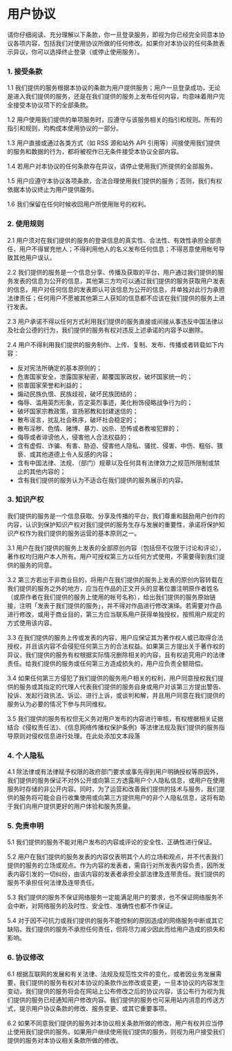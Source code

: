 # 用户协议

请你仔细阅读、充分理解以下条款，你一旦登录服务，即视为你已经完全同意本协议各项内容，包括我们对使用协议所做的任何修改。如果你对本协议的任何条款表示异议，你可以选择终止登录（或停止使用服务）。

### 1. 接受条款

1.1 我们提供的服务根据本协议的条款为用户提供服务；用户一旦登录成功，无论是进入我们提供的服务，还是在我们提供的服务上发布任何内容，均意味着用户完全接受本协议项下的全部条款。

1.2 用户使用我们提供的单项服务时，应遵守与该服务相关的指引和规则。所有的指引和规则，均构成本使用协议的一部分。

1.3 用户直接或通过各类方式（如 RSS 源和站外 API 引用等）间接使用我们提供的服务和数据的行为，都将被视作已无条件接受本协议全部内容。

1.4 若用户对本协议的任何条款存在异议，请停止使用我们所提供的全部服务。

1.5 用户应遵守本协议各项条款，合法合理使用我们提供的服务；否则，我们有权依据本协议终止为用户提供服务。

1.6 我们保留在任何时候收回用户所使用账号的权利。



### 2. 使用规则

2.1 用户须对在我们提供的服务的登录信息的真实性、合法性、有效性承担全部责任，用户不得冒充他人；不得利用他人的名义发布任何信息；不得恶意使用帐号导致其他用户误认。

2.2 我们提供的服务是一个信息分享、传播及获取的平台，用户通过我们提供的服务发表的信息为公开的信息，其他第三方均可以通过我们提供的服务获取用户发表的信息，用户对任何信息的发表即认可该信息为公开的信息，并单独对此行为承担法律责任；任何用户不愿被其他第三人获知的信息都不应该在我们提供的服务上进行发表。

2.3 用户承诺不得以任何方式利用我们提供的服务直接或间接从事违反中国法律以及社会公德的行为，我们提供的服务有权对违反上述承诺的内容予以删除。

2.4 用户不得利用我们提供的服务制作、上传、复制、发布、传播或者转载如下内容：

- 反对宪法所确定的基本原则的；
- 危害国家安全，泄露国家秘密，颠覆国家政权，破坏国家统一的；
- 损害国家荣誉和利益的；
- 煽动民族仇恨、民族歧视，破坏民族团结的；
- 侮辱、滥用英烈形象，否定英烈事迹，美化粉饰侵略战争行为的；
- 破坏国家宗教政策，宣扬邪教和封建迷信的；
- 散布谣言，扰乱社会秩序，破坏社会稳定的；
- 散布淫秽、色情、赌博、暴力、凶杀、恐怖或者教唆犯罪的；
- 侮辱或者诽谤他人，侵害他人合法权益的；
- 含有虚假、诈骗、有害、胁迫、侵害他人隐私、骚扰、侵害、中伤、粗俗、猥亵、或其他道德上令人反感的内容；
- 含有中国法律、法规、（部门）规章以及任何具有法律效力之规范所限制或禁止的其他内容的；
- 含有我们提供的服务认为不适合在我们提供的服务展示的内容。



### 3. 知识产权

我们提供的服务是一个信息获取、分享及传播的平台，我们尊重和鼓励用户创作的内容，认识到保护知识产权对我们提供的服务生存与发展的重要性，承诺将保护知识产权作为我们提供的服务运营的基本原则之一。

3.1 用户在我们提供的服务上发表的全部原创内容（包括但不仅限于讨论和评论），著作权均归用户本人所有。用户可授权第三方以任何方式使用，不需要得到我们提供的服务的同意。

3.2 第三方若出于非商业目的，将用户在我们提供的服务上发表的原创内容转载在我们提供的服务之外的地方，应当在作品的正文开头的显著位置注明原作者姓名（或原作者在我们提供的服务上使用的帐号名称），给出我们提供的服务原始链接，注明「发表于我们提供的服务」，并不得对作品进行修改演绎。若需要对作品进行修改，或用于商业目的，第三方应当联系用户获得单独授权，按照用户规定的方式使用该内容。

3.3 在我们提供的服务上传或发表的内容，用户应保证其为著作权人或已取得合法授权，并且该内容不会侵犯任何第三方的合法权益。如果第三方提出关于著作权的异议，我们提供的服务有权根据实际情况删除相关的内容，且有权追究用户的法律责任。给我们提供的服务或任何第三方造成损失的，用户应负责全额赔偿。

3.4 如果任何第三方侵犯了我们提供的服务用户相关的权利，用户同意授权我们提供的服务或其指定的代理人代表我们提供的服务自身或用户对该第三方提出警告、投诉、发起行政执法、诉讼、进行上诉，或谈判和解，并且用户同意在我们提供的服务认为必要的情况下参与共同维权。

3.5 我们提供的服务有权但无义务对用户发布的内容进行审核，有权根据相关证据结合《侵权责任法》、《信息网络传播权保护条例》等法律法规及我们提供的服务指导原则对侵权信息进行处理。在此处添加文本段落



### 4. 个人隐私

4.1 除法律或有法律赋予权限的政府部门要求或事先得到用户明确授权等原因外，我们提供的服务保证不对外公开或向第三方透露用户个人隐私信息，或用户在使用服务时存储的非公开内容。同时，为了运营和改善我们提供的技术与服务，我们提供的服务将可能会自行收集使用或向第三方提供用户的非个人隐私信息，这将有助于我们向用户提供更好的用户体验和服务质量。



### 5. 免责申明

5.1 我们提供的服务不能对用户发布的内容或评论的安全性、正确性进行保证。

5.2 用户在我们提供的服务发表的内容仅表明其个人的立场和观点，并不代表我们提供的服务的立场或观点。作为内容的发表者，需自行对所发表内容负责，因所发表内容引发的一切纠纷，由该内容的发表者承担全部法律及连带责任。我们提供的服务不承担任何法律及连带责任。

5.3 我们提供的服务不保证网络服务一定能满足用户的要求，也不保证网络服务不会中断，对网络服务的及时性、安全性、准确性也都不作保证。

5.4 对于因不可抗力或我们提供的服务不能控制的原因造成的网络服务中断或其它缺陷，我们提供的服务不承担任何责任，但将尽力减少因此而给用户造成的损失和影响。



### 6. 协议修改

6.1 根据互联网的发展和有关法律、法规及规范性文件的变化，或者因业务发展需要，我们提供的服务有权对本协议的条款作出修改或变更，一旦本协议的内容发生变动，我们提供的服务将会在网站上公布修改之后的协议内容，该公布行为视为我们提供的服务已经通知用户修改内容。我们提供的服务也可采用站内消息的传送方式，提示用户协议条款的修改、服务变更、或其它重要事项。

6.2 如果不同意我们提供的服务对本协议相关条款所做的修改，用户有权并应当停止使用我们提供的服务。如果用户继续使用我们提供的服务，则视为用户接受我们提供的服务对本协议相关条款所做的修改。